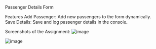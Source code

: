 Passenger Details Form

Features
Add Passenger: Add new passengers to the form dynamically.
Save Details: Save and log passenger details in the console.

Screenshots of the Assignment: 
![image](https://github.com/user-attachments/assets/45236cfa-d072-452c-b71d-9b1a781cab72)

![image](https://github.com/user-attachments/assets/2adfc89e-fce3-4cac-8088-dc40ae444901)
